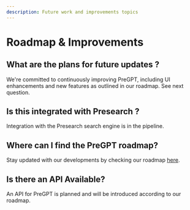 ```yaml
---
description: Future work and improvements topics
---
```


# Roadmap & Improvements

## What are the plans for future updates ?

We're committed to continuously improving PreGPT, including UI enhancements and new features as outlined in our roadmap. See next question.

## Is this integrated with Presearch ?

Integration with the Presearch search engine is in the pipeline.

## Where can I find the PreGPT roadmap?

Stay updated with our developments by checking our roadmap [here](https://app-rm.roadmunk.com/publish/5a4a54ceb3cd5f36d688a93757a91d48b7aaeee9).

## Is there an API Available?

An API for PreGPT is planned and will be introduced according to our roadmap.
